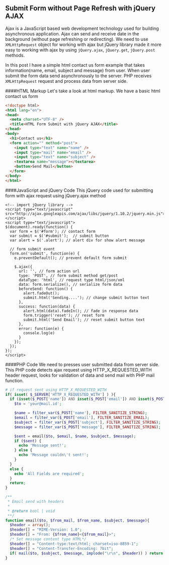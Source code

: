 ## Submit Form without Page Refresh with jQuery AJAX

Ajax is a JavaScript based web development technology used for building asynchronous application. Ajax can send and receive date in the background (without page refreshing or redirecting). We need to use `XMLHttpRequest` object for working with ajax but jQuery library made it more easy to working with ajax by using `jQuery.ajax`, `jQuery.get`, `jQuery.post` methods.

In this post I have a simple html contact us form example that takes information(name, email, subject and message) from user. When user submit the form data send asynchronously to the server. PHP receives `XMLHttpRequest` request and process data from server side.

####HTML Markup
Let's take a look at html markup. We have a basic html contact us form

```html
<!doctype html>
<html lang="en">
<head>
  <meta charset="UTF-8" />
  <title>HTML Form Submit with jQuery AJAX</title>
</head>
<body>
  <h1>Contact us</h1>
  <form action="" method="post">
    <input type="text" name="name" />
    <input type="mail" name="email" />
    <input type="text" name="subject" />
    <textarea name="message"></textarea>
    <button>Send Mail</button>
  </form>
</body>
</html>
```

####JavaScript and jQuery Code
This jQuery code used for submitting form with ajax request using jQuery.ajax method 


```ajax
<!-- import jQuery library -->
<script type="text/javascript" src="http://ajax.googleapis.com/ajax/libs/jquery/1.10.2/jquery.min.js"></script>
<script type="text/javascript">
$(document).ready(function() {
  var form = $('#form'); // contact form
  var submit = $('#submit');  // submit button
  var alert = $('.alert'); // alert div for show alert message

  // form submit event
  form.on('submit', function(e) {
    e.preventDefault(); // prevent default form submit

    $.ajax({
      url: '', // form action url
      type: 'POST', // form submit method get/post
      dataType: 'html', // request type html/json/xml
      data: form.serialize(), // serialize form data 
      beforeSend: function() {
        alert.fadeOut();
        submit.html('Sending....'); // change submit button text
      },
      success: function(data) {
        alert.html(data).fadeIn(); // fade in response data
        form.trigger('reset'); // reset form
        submit.html('Send Email'); // reset submit button text
      },
      error: function(e) {
        console.log(e)
      }
    });
  });
});
</script>
```

####PHP Code
We need to presses user submitted data from server side. This PHP code detects ajax request using HTTP_X_REQUESTED_WITH header request, looks for validation of data and send mail with PHP mail function. 

```php
# if request sent using HTTP_X_REQUESTED_WITH
if( isset( $_SERVER['HTTP_X_REQUESTED_WITH'] ) ){
  if (isset($_POST['name']) AND isset($_POST['email']) AND isset($_POST['subject']) AND isset($_POST['message'])) {
    $to = 'your@mail.id';

    $name = filter_var($_POST['name'], FILTER_SANITIZE_STRING);
    $email = filter_var($_POST['email'], FILTER_SANITIZE_EMAIL);
    $subject = filter_var($_POST['subject'], FILTER_SANITIZE_STRING);
    $message = filter_var($_POST['message'], FILTER_SANITIZE_STRING);

    $sent = email($to, $email, $name, $subject, $message);
    if ($sent) {
      echo 'Message sent!';
    } else {
      echo 'Message couldn\'t sent!';
    }
  }
  else {
    echo 'All Fields are required';
  }
  return;
}

/**
 * Email send with headers
 *
 * @return bool | void
 **/
function email($to, $from_mail, $from_name, $subject, $message){
  $header = array();
  $header[] = "MIME-Version: 1.0";
  $header[] = "From: {$from_name}<{$from_mail}>";
  /* Set message content type HTML*/
  $header[] = "Content-type:text/html; charset=iso-8859-1";
  $header[] = "Content-Transfer-Encoding: 7bit";
  if( mail($to, $subject, $message, implode("\r\n", $header)) ) return true; 
}
```

